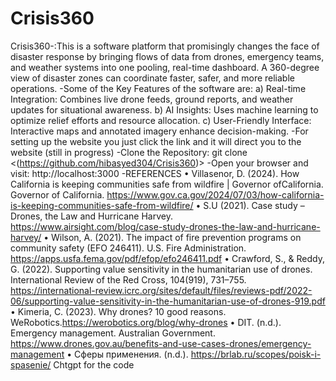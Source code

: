 # Crisis360
Crisis360-:This is a software platform that promisingly changes the face of disaster response by bringing flows of data from drones, emergency teams, and weather systems into one pooling, real-time dashboard. A 360-degree view of disaster zones can coordinate faster, safer, and more reliable operations.
-Some of the Key Features of the software are:
a) Real-time Integration: Combines live drone feeds, ground reports, and weather updates for situational awareness.
b) AI Insights: Uses machine learning to optimize relief efforts and resource allocation.
c) User-Friendly Interface: Interactive maps and annotated imagery enhance decision-making.
-For setting up the website you just click the link and it will direct you to the website (still in progress)
-Clone the Repository:
git clone <(https://github.com/hibasyed304/Crisis360)>
-Open your browser and visit:
http://localhost:3000
-REFERENCES
•	Villasenor, D. (2024). How California is keeping communities safe from wildfire | Governor ofCalifornia. Governor of California. https://www.gov.ca.gov/2024/07/03/how-california-is-keeping-communities-safe-from-wildfire/
•	S.U (2021). Case study – Drones, the Law and Hurricane Harvey. https://www.airsight.com/blog/case-study-drones-the-law-and-hurricane-harvey/
•	Wilson, A. (2021). The impact of fire prevention programs on community safety (EFO 246411). U.S. Fire Administration. https://apps.usfa.fema.gov/pdf/efop/efo246411.pdf
•	Crawford, S., & Reddy, G. (2022). Supporting value sensitivity in the humanitarian use of drones. International Review of the Red Cross, 104(919), 731–755. https://international-review.icrc.org/sites/default/files/reviews-pdf/2022-06/supporting-value-sensitivity-in-the-humanitarian-use-of-drones-919.pdf
•	Kimeria, C. (2023). Why drones? 10 good reasons. WeRobotics.https://werobotics.org/blog/why-drones
•	DIT. (n.d.). Emergency management. Australian Government. https://www.drones.gov.au/benefits-and-use-cases-drones/emergency-management
•	Сферы применения. (n.d.). https://brlab.ru/scopes/poisk-i-spasenie/
Chtgpt for the code






